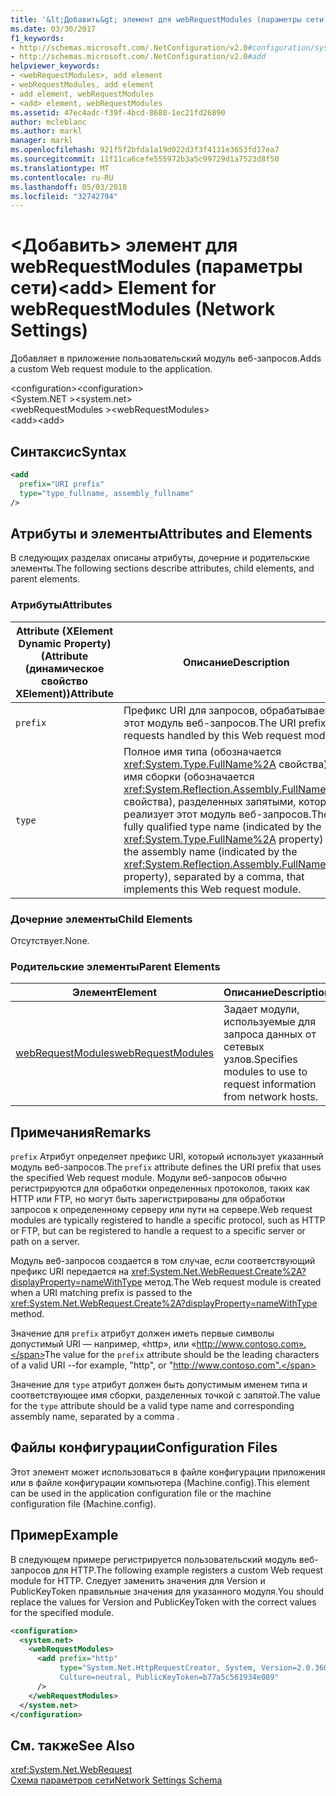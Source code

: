 ```yaml
---
title: '&lt;Добавить&gt; элемент для webRequestModules (параметры сети)'
ms.date: 03/30/2017
f1_keywords:
- http://schemas.microsoft.com/.NetConfiguration/v2.0#configuration/system.net/webRequestModules/add
- http://schemas.microsoft.com/.NetConfiguration/v2.0#add
helpviewer_keywords:
- <webRequestModules>, add element
- webRequestModules, add element
- add element, webRequestModules
- <add> element, webRequestModules
ms.assetid: 47ec4adc-f39f-4bcd-8680-1ec21fd26890
author: mcleblanc
ms.author: markl
manager: markl
ms.openlocfilehash: 921f5f2bfda1a19d022d3f3f4131e3653fd17ea7
ms.sourcegitcommit: 11f11ca6cefe555972b3a5c99729d1a7523d8f50
ms.translationtype: MT
ms.contentlocale: ru-RU
ms.lasthandoff: 05/03/2018
ms.locfileid: "32742794"
---
```

# <a name="ltaddgt-element-for-webrequestmodules-network-settings"></a><span data-ttu-id="74c87-102">&lt;Добавить&gt; элемент для webRequestModules (параметры сети)</span><span class="sxs-lookup"><span data-stu-id="74c87-102">&lt;add&gt; Element for webRequestModules (Network Settings)</span></span>
<span data-ttu-id="74c87-103">Добавляет в приложение пользовательский модуль веб-запросов.</span><span class="sxs-lookup"><span data-stu-id="74c87-103">Adds a custom Web request module to the application.</span></span>  
  
 <span data-ttu-id="74c87-104">\<configuration></span><span class="sxs-lookup"><span data-stu-id="74c87-104">\<configuration></span></span>  
<span data-ttu-id="74c87-105">\<System.NET ></span><span class="sxs-lookup"><span data-stu-id="74c87-105">\<system.net></span></span>  
<span data-ttu-id="74c87-106">\<webRequestModules ></span><span class="sxs-lookup"><span data-stu-id="74c87-106">\<webRequestModules></span></span>  
<span data-ttu-id="74c87-107">\<add></span><span class="sxs-lookup"><span data-stu-id="74c87-107">\<add></span></span>  
  
## <a name="syntax"></a><span data-ttu-id="74c87-108">Синтаксис</span><span class="sxs-lookup"><span data-stu-id="74c87-108">Syntax</span></span>  
  
```xml  
<add   
  prefix="URI prefix"   
  type="type_fullname, assembly_fullname"   
/>  
```  
  
## <a name="attributes-and-elements"></a><span data-ttu-id="74c87-109">Атрибуты и элементы</span><span class="sxs-lookup"><span data-stu-id="74c87-109">Attributes and Elements</span></span>  
 <span data-ttu-id="74c87-110">В следующих разделах описаны атрибуты, дочерние и родительские элементы.</span><span class="sxs-lookup"><span data-stu-id="74c87-110">The following sections describe attributes, child elements, and parent elements.</span></span>  
  
### <a name="attributes"></a><span data-ttu-id="74c87-111">Атрибуты</span><span class="sxs-lookup"><span data-stu-id="74c87-111">Attributes</span></span>  
  
|<span data-ttu-id="74c87-112">**Attribute (XElement Dynamic Property)** (Attribute (динамическое свойство XElement))</span><span class="sxs-lookup"><span data-stu-id="74c87-112">**Attribute**</span></span>|<span data-ttu-id="74c87-113">**Описание**</span><span class="sxs-lookup"><span data-stu-id="74c87-113">**Description**</span></span>|  
|-------------------|---------------------|  
|`prefix`|<span data-ttu-id="74c87-114">Префикс URI для запросов, обрабатываемых этот модуль веб-запросов.</span><span class="sxs-lookup"><span data-stu-id="74c87-114">The URI prefix for requests handled by this Web request module.</span></span>|  
|`type`|<span data-ttu-id="74c87-115">Полное имя типа (обозначается <xref:System.Type.FullName%2A> свойства) и имя сборки (обозначается <xref:System.Reflection.Assembly.FullName%2A> свойства), разделенных запятыми, который реализует этот модуль веб-запросов.</span><span class="sxs-lookup"><span data-stu-id="74c87-115">The fully qualified type name (indicated by the <xref:System.Type.FullName%2A> property) and the assembly name (indicated by the <xref:System.Reflection.Assembly.FullName%2A> property), separated by a comma, that implements this Web request module.</span></span>|  
  
### <a name="child-elements"></a><span data-ttu-id="74c87-116">Дочерние элементы</span><span class="sxs-lookup"><span data-stu-id="74c87-116">Child Elements</span></span>  
 <span data-ttu-id="74c87-117">Отсутствует.</span><span class="sxs-lookup"><span data-stu-id="74c87-117">None.</span></span>  
  
### <a name="parent-elements"></a><span data-ttu-id="74c87-118">Родительские элементы</span><span class="sxs-lookup"><span data-stu-id="74c87-118">Parent Elements</span></span>  
  
|<span data-ttu-id="74c87-119">**Элемент**</span><span class="sxs-lookup"><span data-stu-id="74c87-119">**Element**</span></span>|<span data-ttu-id="74c87-120">**Описание**</span><span class="sxs-lookup"><span data-stu-id="74c87-120">**Description**</span></span>|  
|-----------------|---------------------|  
|[<span data-ttu-id="74c87-121">webRequestModules</span><span class="sxs-lookup"><span data-stu-id="74c87-121">webRequestModules</span></span>](../../../../../docs/framework/configure-apps/file-schema/network/webrequestmodules-element-network-settings.md)|<span data-ttu-id="74c87-122">Задает модули, используемые для запроса данных от сетевых узлов.</span><span class="sxs-lookup"><span data-stu-id="74c87-122">Specifies modules to use to request information from network hosts.</span></span>|  
  
## <a name="remarks"></a><span data-ttu-id="74c87-123">Примечания</span><span class="sxs-lookup"><span data-stu-id="74c87-123">Remarks</span></span>  
 <span data-ttu-id="74c87-124">`prefix` Атрибут определяет префикс URI, который использует указанный модуль веб-запросов.</span><span class="sxs-lookup"><span data-stu-id="74c87-124">The `prefix` attribute defines the URI prefix that uses the specified Web request module.</span></span> <span data-ttu-id="74c87-125">Модули веб-запросов обычно регистрируются для обработки определенных протоколов, таких как HTTP или FTP, но могут быть зарегистрированы для обработки запросов к определенному серверу или пути на сервере.</span><span class="sxs-lookup"><span data-stu-id="74c87-125">Web request modules are typically registered to handle a specific protocol, such as HTTP or FTP, but can be registered to handle a request to a specific server or path on a server.</span></span>  
  
 <span data-ttu-id="74c87-126">Модуль веб-запросов создается в том случае, если соответствующий префикс URI передается на <xref:System.Net.WebRequest.Create%2A?displayProperty=nameWithType> метод.</span><span class="sxs-lookup"><span data-stu-id="74c87-126">The Web request module is created when a URI matching prefix is passed to the <xref:System.Net.WebRequest.Create%2A?displayProperty=nameWithType> method.</span></span>  
  
 <span data-ttu-id="74c87-127">Значение для `prefix` атрибут должен иметь первые символы допустимый URI — например, «http», или «http://www.contoso.com».</span><span class="sxs-lookup"><span data-stu-id="74c87-127">The value for the `prefix` attribute should be the leading characters of a valid URI --for example, "http", or "http://www.contoso.com".</span></span>  
  
 <span data-ttu-id="74c87-128">Значение для `type` атрибут должен быть допустимым именем типа и соответствующее имя сборки, разделенных точкой с запятой.</span><span class="sxs-lookup"><span data-stu-id="74c87-128">The value for the `type` attribute should be a valid type name and corresponding assembly name, separated by a comma .</span></span>  
  
## <a name="configuration-files"></a><span data-ttu-id="74c87-129">Файлы конфигурации</span><span class="sxs-lookup"><span data-stu-id="74c87-129">Configuration Files</span></span>  
 <span data-ttu-id="74c87-130">Этот элемент может использоваться в файле конфигурации приложения или в файле конфигурации компьютера (Machine.config).</span><span class="sxs-lookup"><span data-stu-id="74c87-130">This element can be used in the application configuration file or the machine configuration file (Machine.config).</span></span>  
  
## <a name="example"></a><span data-ttu-id="74c87-131">Пример</span><span class="sxs-lookup"><span data-stu-id="74c87-131">Example</span></span>  
 <span data-ttu-id="74c87-132">В следующем примере регистрируется пользовательский модуль веб-запросов для HTTP.</span><span class="sxs-lookup"><span data-stu-id="74c87-132">The following example registers a custom Web request module for HTTP.</span></span> <span data-ttu-id="74c87-133">Следует заменить значения для Version и PublicKeyToken правильные значения для указанного модуля.</span><span class="sxs-lookup"><span data-stu-id="74c87-133">You should replace the values for Version and PublicKeyToken with the correct values for the specified module.</span></span>  
  
```xml  
<configuration>  
  <system.net>  
    <webRequestModules>  
      <add prefix="http"  
           type="System.Net.HttpRequestCreator, System, Version=2.0.3600.0,  
           Culture=neutral, PublicKeyToken=b77a5c561934e089"  
      />  
    </webRequestModules>  
  </system.net>  
</configuration>  
```  
  
## <a name="see-also"></a><span data-ttu-id="74c87-134">См. также</span><span class="sxs-lookup"><span data-stu-id="74c87-134">See Also</span></span>  
 <xref:System.Net.WebRequest>  
 [<span data-ttu-id="74c87-135">Схема параметров сети</span><span class="sxs-lookup"><span data-stu-id="74c87-135">Network Settings Schema</span></span>](../../../../../docs/framework/configure-apps/file-schema/network/index.md)
